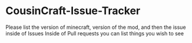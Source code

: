# CousinCraft-Issue-Tracker
Please list the version of minecraft, version of the mod, and then the issue inside of Issues
Inside of Pull requests you can list things you wish to see
